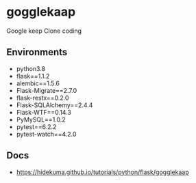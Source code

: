 # gogglekaap
Google keep Clone coding

## Environments
- python3.8
- flask==1.1.2
- alembic==1.5.6
- Flask-Migrate==2.7.0
- flask-restx==0.2.0
- Flask-SQLAlchemy==2.4.4
- Flask-WTF==0.14.3
- PyMySQL==1.0.2
- pytest==6.2.2
- pytest-watch==4.2.0

## Docs
- https://hidekuma.github.io/tutorials/python/flask/gogglekaap
